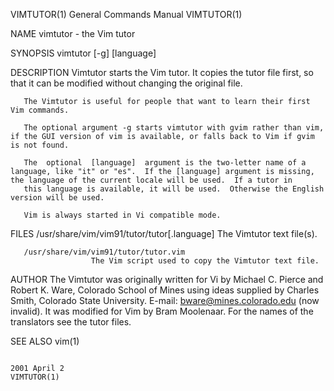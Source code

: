 VIMTUTOR(1)                                                                               General Commands Manual                                                                               VIMTUTOR(1)

NAME
       vimtutor - the Vim tutor

SYNOPSIS
       vimtutor [-g] [language]

DESCRIPTION
       Vimtutor starts the Vim tutor.  It copies the tutor file first, so that it can be modified without changing the original file.

       The Vimtutor is useful for people that want to learn their first Vim commands.

       The optional argument -g starts vimtutor with gvim rather than vim, if the GUI version of vim is available, or falls back to Vim if gvim is not found.

       The  optional  [language]  argument is the two-letter name of a language, like "it" or "es".  If the [language] argument is missing, the language of the current locale will be used.  If a tutor in
       this language is available, it will be used.  Otherwise the English version will be used.

       Vim is always started in Vi compatible mode.

FILES
       /usr/share/vim/vim91/tutor/tutor[.language]
                      The Vimtutor text file(s).

       /usr/share/vim/vim91/tutor/tutor.vim
                      The Vim script used to copy the Vimtutor text file.

AUTHOR
       The Vimtutor was originally written for Vi by Michael C. Pierce and Robert K. Ware, Colorado  School  of  Mines  using  ideas  supplied  by  Charles  Smith,  Colorado  State  University.   E-mail:
       bware@mines.colorado.edu (now invalid).
       It was modified for Vim by Bram Moolenaar.  For the names of the translators see the tutor files.

SEE ALSO
       vim(1)

                                                                                                2001 April 2                                                                                    VIMTUTOR(1)

